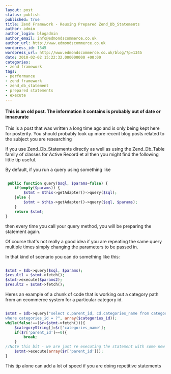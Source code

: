 ```yaml
---
layout: post
status: publish
published: true
title: Zend Framework - Reusing Prepared Zend_Db_Statements
author: admin
author_login: blogadmin
author_email: info@edmondscommerce.co.uk
author_url: http://www.edmondscommerce.co.uk
wordpress_id: 1345
wordpress_url: http://www.edmondscommerce.co.uk/blog/?p=1345
date: 2010-02-02 15:22:32.000000000 +00:00
categories:
- zend framework
tags:
- performance
- zend framework
- zend_db_statement
- prepared statements
- execute
---
```

<div class="oldpost"><h4>This is an old post. The information it contains is probably out of date or innacurate</h4>
<p>
This is a post that was written a long time ago and is only being kept here for posterity.
You should probably look up more recent blog posts related to the subject you are researching
</p>
</div>
If you use Zend_Db_Statements directly as well as using the Zend_Db_Table family of classes for Active Record et al then you might find the following little tip useful.

By default, if you run a query using something like

```php

 public function query($sql, $params=false) {
	if(empty($params)) {
		$stmt = $this->getAdapter()->query($sql);
	}else {
		$stmt = $this->getAdapter()->query($sql, $params);
	}
	return $stmt;
}

```

then every time you call your query method, you will be preparing the statement again.

Of course that's not really a good idea if you are repeating the same query multiple times simply changing the parameters to be passed in.

In that kind of scenario you can do something like this:

```php

$stmt = $db->query($sql, $params);
$result1 = $stmt->fetch();
$stmt->execute($params2);
$result2 = $stmt->fetch();

```

Heres an example of a chunk of code that is working out a category path from an ecommerce system for a particular category id.

```php

$stmt = $db->query("select c.parent_id, cd.categories_name from categories c join categories_description cd using(categories_id) 
where categories_id = ?", array($categories_id));
while(false!==($r=$stmt->fetch())){
	$categoryString[]=$r['categories_name'];
	if($r['parent_id']==0){
		break;
	}
//Note this bit - we are just re executing the statement with some new parameters.
	$stmt->execute(array($r['parent_id']));
}

```

This tip alone can add a lot of speed if you are doing repetitive statements

